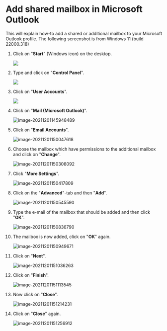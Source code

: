 # Add shared mailbox in Microsoft Outlook

This will explain how-to add a shared or additional mailbox to your Microsoft Outlook profile. The following screenshot is from Windows 11 (build 22000.318)

1. Click on "**Start**" (Windows icon) on the desktop.

   ![](media/open-start.png)

2. Type and click on "**Control Panel**".

   ![](media/open-controlpanel.png)

3. Click on "**User Accounts**".

   ![](media/open-useraccounts.png)

4. Click on "**Mail (Microsoft Outlook)**".

   ![image-20211201145948489](media/open-mailcontrol.png)

5. Click on "**Email Accounts**".

   ![image-20211201150047618](media/click-emailaccounts.png)

6. Choose the mailbox which have permissions to the additional mailbox and click on "**Change**".

   ![image-20211201150308092](media/click-change.png)

7. Click "**More Settings**".

   ![image-20211201150417809](media/click-moresettings.png)

8. Click on the "**Advanced**"-tab and then "**Add**".

   ![image-20211201150545590](media/click-advancedandadd.png)

9. Type the e-mail of the mailbox that should be added and then click "**OK**".

   ![image-20211201150836790](media/type-emailaddress.png)

10. The mailbox is now added, click on "**OK**" again.

    ![image-20211201150949671](media/apply-settings.png)

11. Click on "**Next**".

    ![image-20211201151036263](media/click-next.png)

12. Click on "**Finish**".

    ![image-20211201151113545](media/click-finish.png)

13. Now click on "**Close**".

    ![image-20211201151214231](media/click-close.png)

14. Click on "**Close**" again.

    ![image-20211201151256912](media/click-closeagain.png)
